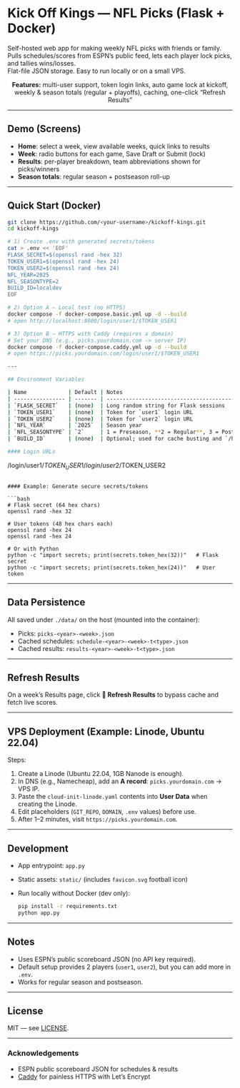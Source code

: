 # Kick Off Kings — NFL Picks (Flask + Docker)

Self-hosted web app for making weekly NFL picks with friends or family.  
Pulls schedules/scores from ESPN’s public feed, lets each player lock picks, and tallies wins/losses.  
Flat-file JSON storage. Easy to run locally or on a small VPS.

<p align="center">
  <b>Features:</b> multi-user support, token login links, auto game lock at kickoff, weekly & season totals (regular + playoffs), caching, one-click “Refresh Results”
</p>

---

## Demo (Screens)
- **Home**: select a week, view available weeks, quick links to results
- **Week**: radio buttons for each game, Save Draft or Submit (lock)
- **Results**: per-player breakdown, team abbreviations shown for picks/winners
- **Season totals**: regular season + postseason roll-up

---

## Quick Start (Docker)

```bash
git clone https://github.com/<your-username>/kickoff-kings.git
cd kickoff-kings

# 1) Create .env with generated secrets/tokens
cat > .env << 'EOF'
FLASK_SECRET=$(openssl rand -hex 32)
TOKEN_USER1=$(openssl rand -hex 24)
TOKEN_USER2=$(openssl rand -hex 24)
NFL_YEAR=2025
NFL_SEASONTYPE=2
BUILD_ID=localdev
EOF

# 2) Option A — Local test (no HTTPS)
docker compose -f docker-compose.basic.yml up -d --build
# open http://localhost:8000/login/user1/$TOKEN_USER1

# 3) Option B — HTTPS with Caddy (requires a domain)
# Set your DNS (e.g., picks.yourdomain.com -> server IP)
docker compose -f docker-compose.caddy.yml up -d --build
# open https://picks.yourdomain.com/login/user1/$TOKEN_USER1

---

## Environment Variables

| Name             | Default | Notes                                                  |
| ---------------- | ------- | ------------------------------------------------------ |
| `FLASK_SECRET`   | (none)  | Long random string for Flask sessions                  |
| `TOKEN_USER1`    | (none)  | Token for `user1` login URL                            |
| `TOKEN_USER2`    | (none)  | Token for `user2` login URL                            |
| `NFL_YEAR`       | `2025`  | Season year                                            |
| `NFL_SEASONTYPE` | `2`     | 1 = Preseason, **2 = Regular**, 3 = Postseason         |
| `BUILD_ID`       | (none)  | Optional; used for cache busting and `/healthz` output |

#### Login URLs

```
/login/user1/$TOKEN_USER1
/login/user2/$TOKEN_USER2
```

#### Example: Generate secure secrets/tokens

```bash
# Flask secret (64 hex chars)
openssl rand -hex 32

# User tokens (48 hex chars each)
openssl rand -hex 24
openssl rand -hex 24

# Or with Python
python -c "import secrets; print(secrets.token_hex(32))"   # Flask secret
python -c "import secrets; print(secrets.token_hex(24))"   # User token
```

---

## Data Persistence

All saved under `./data/` on the host (mounted into the container):

* Picks: `picks-<year>-<week>.json`
* Cached schedules: `schedule-<year>-<week>-t<type>.json`
* Cached results: `results-<year>-<week>-t<type>.json`

---

## Refresh Results

On a week’s Results page, click **🔄 Refresh Results** to bypass cache and fetch live scores.

---

## VPS Deployment (Example: Linode, Ubuntu 22.04)

Steps:

1. Create a Linode (Ubuntu 22.04, 1GB Nanode is enough).
2. In DNS (e.g., Namecheap), add an **A record**: `picks.yourdomain.com` → VPS IP.
3. Paste the `cloud-init-linode.yaml` contents into **User Data** when creating the Linode.
4. Edit placeholders (`GIT_REPO`, `DOMAIN`, `.env` values) before use.
5. After 1–2 minutes, visit `https://picks.yourdomain.com`.

---

## Development

* App entrypoint: `app.py`
* Static assets: `static/` (includes `favicon.svg` football icon)
* Run locally without Docker (dev only):

  ```bash
  pip install -r requirements.txt
  python app.py
  ```

---

## Notes

* Uses ESPN’s public scoreboard JSON (no API key required).
* Default setup provides 2 players (`user1`, `user2`), but you can add more in `.env`.
* Works for regular season and postseason.

---

## License

MIT — see [LICENSE](LICENSE).

---

### Acknowledgements

* ESPN public scoreboard JSON for schedules & results
* [Caddy](https://caddyserver.com/) for painless HTTPS with Let’s Encrypt

```
```
